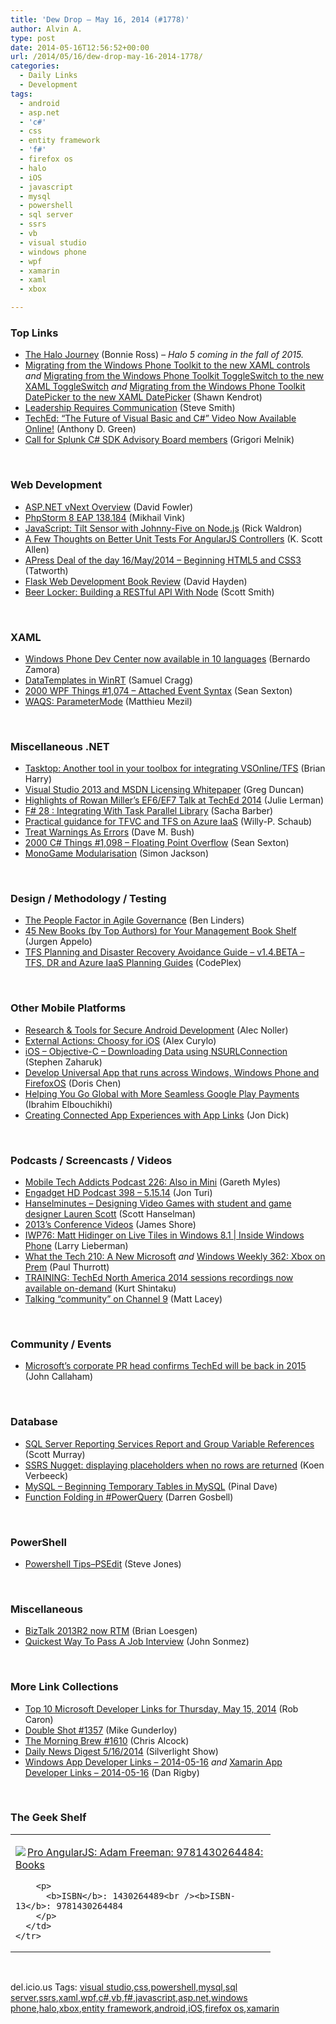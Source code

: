 ```yaml
---
title: 'Dew Drop – May 16, 2014 (#1778)'
author: Alvin A.
type: post
date: 2014-05-16T12:56:52+00:00
url: /2014/05/16/dew-drop-may-16-2014-1778/
categories:
  - Daily Links
  - Development
tags:
  - android
  - asp.net
  - 'c#'
  - css
  - entity framework
  - 'f#'
  - firefox os
  - halo
  - iOS
  - javascript
  - mysql
  - powershell
  - sql server
  - ssrs
  - vb
  - visual studio
  - windows phone
  - wpf
  - xamarin
  - xaml
  - xbox

---
```

### <a name="top"></a>Top Links

  * <a href="http://news.xbox.com/2014/05/games-halo-journey-announcement" target="_blank">The Halo Journey</a> (Bonnie Ross) _– Halo 5 coming in the fall of 2015._
  * <a href="http://www.visuallylocated.com/post/2014/05/15/Migrating-from-the-Windows-Phone-Toolkit-to-the-new-XAML-controls.aspx" target="_blank">Migrating from the Windows Phone Toolkit to the new XAML controls</a> _and_ <a href="http://www.visuallylocated.com/post/2014/05/15/Migrating-from-the-Windows-Phone-Toolkit-ToggleSwitch-to-the-new-XAML-ToggleSwitch.aspx" target="_blank">Migrating from the Windows Phone Toolkit ToggleSwitch to the new XAML ToggleSwitch</a> _and_ <a href="http://www.visuallylocated.com/post/2014/05/15/Migrating-from-the-Windows-Phone-Toolkit-DatePicker-to-the-new-XAML-DatePicker.aspx" target="_blank">Migrating from the Windows Phone Toolkit DatePicker to the new XAML DatePicker</a> (Shawn Kendrot)
  * <a href="https://www.linkedin.com/today/post/article/20140515161510-1856486-leadership-requires-communication?trk=prof-post" target="_blank">Leadership Requires Communication</a> (Steve Smith)
  * <a href="http://blogs.msdn.com/b/csharpfaq/archive/2014/05/15/teched-the-future-of-visual-basic-and-csharp-video-now-available-online.aspx" target="_blank">TechEd: &#8220;The Future of Visual Basic and C#&#8221; Video Now Available Online!</a> (Anthony D. Green)
  * <a href="http://blogs.splunk.com/2014/05/15/call-for-splunk-csharp-sdk-advisory/" target="_blank">Call for Splunk C# SDK Advisory Board members</a> (Grigori Melnik)

&nbsp;

### <a name="web"></a>Web Development

  * <a href="http://davidfowl.com/asp-net-vnext-architecture/" target="_blank">ASP.NET vNext Overview</a> (David Fowler)
  * <a href="http://blog.jetbrains.com/phpstorm/2014/05/phpstorm-8-eap-138-184/" target="_blank">PhpStorm 8 EAP 138.184</a> (Mikhail Vink)
  * <a href="http://feedproxy.google.com/~r/bocoup/~3/DIqQ66XHyQU/javascript-tilt-sensor-with-johnny-five" target="_blank">JavaScript: Tilt Sensor with Johnny-Five on Node.js</a> (Rick Waldron)
  * <a href="http://odetocode.com/blogs/scott/archive/2014/05/15/a-few-thoughts-on-better-unit-tests-for-angularjs-controllers.aspx" target="_blank">A Few Thoughts on Better Unit Tests For AngularJS Controllers</a> (K. Scott Allen)
  * <a href="http://feedproxy.google.com/~r/geekswithblogs/~3/iCo_BChqKOk/apress-deal-of-the-day-16may2014---beginning-html5-and.aspx" target="_blank">APress Deal of the day 16/May/2014 &#8211; Beginning HTML5 and CSS3</a> (Tatworth)
  * <a href="http://www.davidhayden.me:80/blog/flask-web-development-book-review" target="_blank">Flask Web Development Book Review</a> (David Hayden)
  * <a href="http://scottksmith.com/blog/2014/05/02/building-restful-apis-with-node/" target="_blank">Beer Locker: Building a RESTful API With Node</a> (Scott Smith)

&nbsp;

### <a name="silverlight"></a>XAML

  * <a href="http://blogs.windows.com/windows/b/buildingapps/archive/2014/05/15/windows-phone-dev-center-now-available-in-10-languages.aspx" target="_blank">Windows Phone Dev Center now available in 10 languages</a> (Bernardo Zamora)
  * <a href="http://www.codeproject.com/Articles/773792/DataTemplates-in-WinRT" target="_blank">DataTemplates in WinRT</a> (Samuel Cragg)
  * <a href="http://wpf.2000things.com/2014/05/16/1074-attached-event-syntax/" target="_blank">2000 WPF Things #1,074 – Attached Event Syntax</a> (Sean Sexton)
  * <a href="http://msmvps.com/blogs/matthieu/archive/2014/05/15/waqs-parametermode.aspx" target="_blank">WAQS: ParameterMode</a> (Matthieu Mezil)

&nbsp;

### <a name="dotnet"></a>Miscellaneous .NET

  * <a href="http://blogs.msdn.com/b/bharry/archive/2014/05/15/tasktop-another-tool-in-your-toolbox-for-integrating-vsonline-tfs.aspx" target="_blank">Tasktop: Another tool in your toolbox for integrating VSOnline/TFS</a> (Brian Harry)
  * <a href="http://coolthingoftheday.blogspot.com/2014/05/visual-studio-2013-and-msdn-licensing.html" target="_blank">Visual Studio 2013 and MSDN Licensing Whitepaper</a> (Greg Duncan)
  * <a href="http://thedatafarm.com/data-access/highlights-of-rowan-millers-ef6ef7-talk-at-teched-2014/" target="_blank">Highlights of Rowan Miller’s EF6/EF7 Talk at TechEd 2014</a> (Julie Lerman)
  * <a href="http://sachabarbs.wordpress.com/2014/05/15/f-28-integrating-with-task-parallel-library/" target="_blank">F# 28 : Integrating With Task Parallel Library</a> (Sacha Barber)
  * <a href="http://blogs.msdn.com/b/visualstudioalm/archive/2014/05/15/practical-guidance-for-tfvc-and-tfs-on-azure-iaas.aspx" target="_blank">Practical guidance for TFVC and TFS on Azure IaaS</a> (Willy-P. Schaub)
  * <a href="http://blog.dmbcllc.com/treat-warnings-as-errors/" target="_blank">Treat Warnings As Errors</a> (Dave M. Bush)
  * <a href="http://csharp.2000things.com/2014/05/16/1098-floating-point-overflow/" target="_blank">2000 C# Things #1,098 – Floating Point Overflow</a> (Sean Sexton)
  * <a href="http://www.codeproject.com/Articles/773786/MonoGame-Modularisation" target="_blank">MonoGame Modularisation</a> (Simon Jackson)

&nbsp;

### <a name="design"></a>Design / Methodology / Testing

  * <a href="http://www.infoq.com/news/2014/05/people-factor-agile-governance?utm_campaign=infoq_content&utm_source=infoq&utm_medium=feed&utm_term=global" target="_blank">The People Factor in Agile Governance</a> (Ben Linders)
  * <a href="http://feedproxy.google.com/~r/noop/~3/lifqb6xBTEc/45-new-books-for-your-management-shelf.html" target="_blank">45 New Books (by Top Authors) for Your Management Book Shelf</a> (Jurgen Appelo)
  * <a href="http://vsarplanningguide.codeplex.com/releases/view/122171" target="_blank">TFS Planning and Disaster Recovery Avoidance Guide &#8211; v1.4.BETA &#8211; TFS, DR and Azure IaaS Planning Guides</a> (CodePlex)

&nbsp;

### <a name="mobile"></a>Other Mobile Platforms

  * <a href="http://java.dzone.com/articles/research-tools-secure-android" target="_blank">Research & Tools for Secure Android Development</a> (Alec Noller)
  * <a href="http://java.dzone.com/articles/external-actions-choosy-ios" target="_blank">External Actions: Choosy for iOS</a> (Alex Curylo)
  * <a href="http://www.infragistics.com/community/blogs/stevez/archive/2014/05/15/ios-objective-c-downloading-data-using-nsurlconnection.aspx" target="_blank">iOS &#8211; Objective-C &#8211; Downloading Data using NSURLConnection</a> (Stephen Zaharuk)
  * <a href="http://blogs.msdn.com/b/dorischen/archive/2014/05/15/develop-universal-app-that-runs-across-windows-windows-phone-and-firefoxos.aspx" target="_blank">Develop Universal App that runs across Windows, Windows Phone and FirefoxOS</a> (Doris Chen)
  * <a href="http://feedproxy.google.com/~r/blogspot/hsDu/~3/DO97Xum13K4/helping-you-go-global-with-more.html" target="_blank">Helping You Go Global with More Seamless Google Play Payments</a> (Ibrahim Elbouchikhi)
  * <a href="http://blog.xamarin.com/creating-connected-app-experiences-with-app-links-and-rivets-with-xamarin/" target="_blank">Creating Connected App Experiences with App Links</a> (Jon Dick)

&nbsp;

### <a name="podcasts"></a>Podcasts / Screencasts / Videos

  * <a href="http://www.tracyandmatt.co.uk/mobile-tech-addicts-podcast-226-also-mini/" target="_blank">Mobile Tech Addicts Podcast 226: Also in Mini</a> (Gareth Myles)
  * <a href="http://www.engadget.com/2014/05/15/engadget-hd-podcast-398/?ncid=rss_truncated" target="_blank">Engadget HD Podcast 398 &#8211; 5.15.14</a> (Jon Turi)
  * <a href="http://feedproxy.google.com/~r/HanselminutesWMA/~3/FJN0T981HVU/default.aspx" target="_blank">Hanselminutes &#8211; Designing Video Games with student and game designer Lauren Scott</a> (Scott Hanselman)
  * <a href="http://www.jamesshore.com/In-the-News/2013-Conference-Videos.html" target="_blank">2013&#8217;s Conference Videos</a> (James Shore)
  * <a href="http://channel9.msdn.com/Shows/Inside+Windows+Phone/IWP76-Matt-Hidinger-on-Live-Tiles-in-Windows-8-1" target="_blank">IWP76: Matt Hidinger on Live Tiles in Windows 8.1 | Inside Windows Phone</a> (Larry Lieberman)
  * <a href="http://winsupersite.com/podcasts/what-tech-210-new-microsoft" target="_blank">What the Tech 210: A New Microsoft</a> _and_ <a href="http://winsupersite.com/podcasts/windows-weekly-362-xbox-prem" target="_blank">Windows Weekly 362: Xbox on Prem</a> (Paul Thurrott)
  * <a href="http://kurtsh.com/2014/05/15/training-teched-north-america-2014-sessions-recordings-now-available-on-demand/" target="_blank">TRAINING: TechEd North America 2014 sessions recordings now available on-demand</a> (Kurt Shintaku)
  * <a href="http://feedproxy.google.com/~r/MattLacey/~3/U2RrCn6BnRc/talking-community-on-channel-9.html" target="_blank">Talking &#8220;community&#8221; on Channel 9</a> (Matt Lacey)

&nbsp;

### <a name="events"></a>Community / Events

  * <a href="http://feedproxy.google.com/~r/neowin-main/~3/Atto8mLntd8/story01.htm" target="_blank">Microsoft&#8217;s corporate PR head confirms TechEd will be back in 2015</a> (John Callaham)

&nbsp;

### <a name="sql"></a>Database

  * <a href="http://feedproxy.google.com/~r/MSSQLTips-LatestSqlServerTips/~3/BJ2fm43ACFo/tip.asp" target="_blank">SQL Server Reporting Services Report and Group Variable References</a> (Scott Murray)
  * <a href="http://blogs.lessthandot.com/index.php/datamgmt/dbprogramming/mssqlserver/ssrs-nugget-displaying-placeholders-when-no-rows-are-returned/" target="_blank">SSRS Nugget: displaying placeholders when no rows are returned</a> (Koen Verbeeck)
  * <a href="http://blog.sqlauthority.com/2014/05/16/mysql-beginning-temporary-tables-in-mysql/" target="_blank">MySQL – Beginning Temporary Tables in MySQL</a> (Pinal Dave)
  * <a href="http://feedproxy.google.com/~r/geekswithblogs/~3/hE6TccV4CA0/function-folding-in-powerquery.aspx" target="_blank">Function Folding in #PowerQuery</a> (Darren Gosbell)

&nbsp;

### <a name="ps"></a>PowerShell

  * <a href="http://www.sqlservercentral.com/blogs/steve_jones/2014/05/15/powershell-tipspsedit/" target="_blank">Powershell Tips–PSEdit</a> (Steve Jones)

&nbsp;

### <a name="misc"></a>Miscellaneous

  * <a href="http://www.brianloesgen.com/blog/2014/5/15/biztalk-2013r2-now-rtm.html" target="_blank">BizTalk 2013R2 now RTM</a> (Brian Loesgen)
  * <a href="http://simpleprogrammer.com/2014/05/15/quickest-way-pass-job-interview/?utm_source=rss&utm_medium=rss&utm_campaign=quickest-way-pass-job-interview" target="_blank">Quickest Way To Pass A Job Interview</a> (John Sonmez)

&nbsp;

### <a name="links"></a>More Link Collections

  * <a href="http://blogs.msdn.com/b/robcaron/archive/2014/05/15/top-10-microsoft-developer-links-for-thursday-may-15-2014.aspx" target="_blank">Top 10 Microsoft Developer Links for Thursday, May 15, 2014</a> (Rob Caron)
  * <a href="http://afreshcup.com/home/2014/5/16/double-shot-1357.html" target="_blank">Double Shot #1357</a> (Mike Gunderloy)
  * <a href="http://feedproxy.google.com/~r/ReflectivePerspective/~3/NvNhCSCaOok/" target="_blank">The Morning Brew #1610</a> (Chris Alcock)
  * <a href="http://feedproxy.google.com/~r/silverlightshow/~3/_HXf26EbtcU/Daily-News-Digest-5-16-2014.aspx" target="_blank">Daily News Digest 5/16/2014</a> (Silverlight Show)
  * <a href="http://windowsappdev.com/2014/05/windows-app-developer-links-2014-05-16/" target="_blank">Windows App Developer Links &#8211; 2014-05-16</a> _and_ <a href="http://xamarinappdev.com/2014/05/xamarin-app-developer-links-2014-05-16/" target="_blank">Xamarin App Developer Links &#8211; 2014-05-16</a> (Dan Rigby)

&nbsp;

### <a name="shelf"></a>The Geek Shelf

<div id="scid:7dc1bd33-94bd-46fd-a20b-0131235bcd47:c25bede8-2782-42c8-a6be-86d336097f5c" class="wlWriterEditableSmartContent" style="float: none; padding-bottom: 0px; padding-top: 0px; padding-left: 0px; margin: 0px; display: inline; padding-right: 0px">
  <table cellspacing="0" cellpadding="2" width="400" border="0" unselectable="on">
    <tr>
      <td valign="top" width="400">
        <p>
          <a title="Pro AngularJS: Adam Freeman: 9781430264484: Books" href="http://www.amazon.com/exec/obidos/ASIN/1430264489/alvinashcraft-20"><img data-recalc-dims="1" decoding="async" src="https://i0.wp.com/images.amazon.com/images/P/1430264489.01.MZZZZZZZ.jpg?w=660" border="0" align="left" style="float:left" />Pro AngularJS: Adam Freeman: 9781430264484: Books</a>
        </p>
        
        <p>
          <b>ISBN</b>: 1430264489<br /><b>ISBN-13</b>: 9781430264484
        </p>
      </td>
    </tr>
  </table>
</div>

&nbsp;

<div id="scid:0767317B-992E-4b12-91E0-4F059A8CECA8:0c8df9a7-f678-40a6-8a01-c2387f3a0224" class="wlWriterEditableSmartContent" style="float: none; padding-bottom: 0px; padding-top: 0px; padding-left: 0px; margin: 0px; display: inline; padding-right: 0px">
  del.icio.us Tags: <a href="http://del.icio.us/popular/visual+studio" rel="tag">visual studio</a>,<a href="http://del.icio.us/popular/css" rel="tag">css</a>,<a href="http://del.icio.us/popular/powershell" rel="tag">powershell</a>,<a href="http://del.icio.us/popular/mysql" rel="tag">mysql</a>,<a href="http://del.icio.us/popular/sql+server" rel="tag">sql server</a>,<a href="http://del.icio.us/popular/ssrs" rel="tag">ssrs</a>,<a href="http://del.icio.us/popular/xaml" rel="tag">xaml</a>,<a href="http://del.icio.us/popular/wpf" rel="tag">wpf</a>,<a href="http://del.icio.us/popular/c%23" rel="tag">c#</a>,<a href="http://del.icio.us/popular/vb" rel="tag">vb</a>,<a href="http://del.icio.us/popular/f%23" rel="tag">f#</a>,<a href="http://del.icio.us/popular/javascript" rel="tag">javascript</a>,<a href="http://del.icio.us/popular/asp.net" rel="tag">asp.net</a>,<a href="http://del.icio.us/popular/windows+phone" rel="tag">windows phone</a>,<a href="http://del.icio.us/popular/halo" rel="tag">halo</a>,<a href="http://del.icio.us/popular/xbox" rel="tag">xbox</a>,<a href="http://del.icio.us/popular/entity+framework" rel="tag">entity framework</a>,<a href="http://del.icio.us/popular/android" rel="tag">android</a>,<a href="http://del.icio.us/popular/iOS" rel="tag">iOS</a>,<a href="http://del.icio.us/popular/firefox+os" rel="tag">firefox os</a>,<a href="http://del.icio.us/popular/xamarin" rel="tag">xamarin</a>
</div>